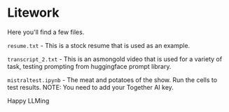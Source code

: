 # Litework

Here you'll find a few files.

`resume.txt` - This is a stock resume that is used as an example.

`transcript_2.txt` - This is an asmongold video that is used for a variety of task, testing prompting from huggingface prompt library.

`mistraltest.ipynb` - The meat and potatoes of the show. Run the cells to test results. NOTE: You need to add your Together AI key.



Happy LLMing
